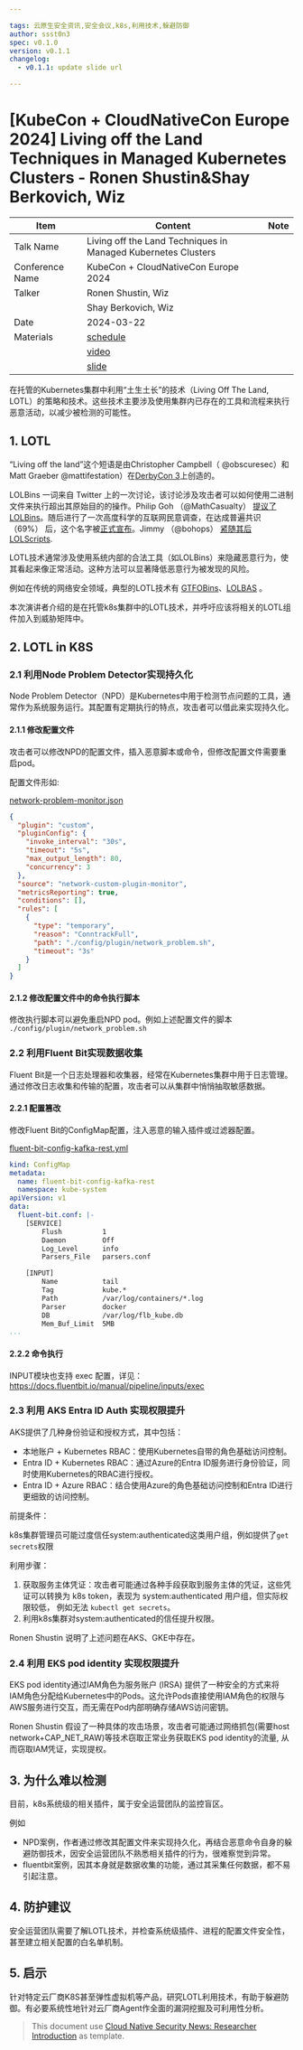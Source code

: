 ```yaml
---

tags: 云原生安全资讯,安全会议,k8s,利用技术,躲避防御
author: ssst0n3
spec: v0.1.0
version: v0.1.1
changelog:
  - v0.1.1: update slide url

---
```


# [KubeCon + CloudNativeCon Europe 2024] Living off the Land Techniques in Managed Kubernetes Clusters - Ronen Shustin&Shay Berkovich, Wiz

| Item            | Content        | Note     |
|-----------------|----------------|----------|
| Talk Name   | Living off the Land Techniques in Managed Kubernetes Clusters |
| Conference Name | KubeCon + CloudNativeCon Europe 2024 |
| Talker          |  Ronen Shustin, Wiz |
| | Shay Berkovich, Wiz |
| Date            | 2024-03-22 |
| Materials       | [schedule](https://kccnceu2024.sched.com/event/1YeRm/living-off-the-land-techniques-in-managed-kubernetes-clusters-ronen-shustin-shay-berkovich-wiz)   |
|                 | [video](https://www.youtube.com/watch?v=aAxl90o910g)      |
|                 | [slide](https://static.sched.com/hosted_files/kccnceu2024/fd/LOTLTechniquesInK8s.pdf)      |

在托管的Kubernetes集群中利用“土生土长”的技术（Living Off The Land, LOTL）的策略和技术。这些技术主要涉及使用集群内已存在的工具和流程来执行恶意活动，以减少被检测的可能性。

## 1. LOTL

“Living off the land”这个短语是由Christopher Campbell（ @obscuresec）和Matt Graeber @mattifestation）在[DerbyCon 3](https://www.youtube.com/watch?v=j-r6UonEkUw)上创造的。

LOLBins 一词来自 Twitter 上的一次讨论，该讨论涉及攻击者可以如何使用二进制文件来执行超出其原始目的的操作。Philip Goh （@MathCasualty） [提议了 LOLBins](https://twitter.com/MathCasualty/status/969174982579273728)。随后进行了一次高度科学的互联网民意调查，在达成普遍共识 （69%） 后，这个名字被[正式宣布](https://twitter.com/Oddvarmoe/status/985432848961343488)。Jimmy （@bohops） [紧随其后 LOLScripts](https://twitter.com/bohops/status/984828803120881665).

LOTL技术通常涉及使用系统内部的合法工具（如LOLBins）来隐藏恶意行为，使其看起来像正常活动。这种方法可以显著降低恶意行为被发现的风险。

例如在传统的网络安全领域，典型的LOTL技术有 [GTFOBins](https://gtfobins.github.io/)、[LOLBAS](https://lolbas-project.github.io/) 。

本次演讲者介绍的是在托管k8s集群中的LOTL技术，并呼吁应该将相关的LOTL组件加入到威胁矩阵中。

## 2. LOTL in K8S

### 2.1 利用Node Problem Detector实现持久化

Node Problem Detector（NPD）是Kubernetes中用于检测节点问题的工具，通常作为系统服务运行。其配置有定期执行的特点，攻击者可以借此来实现持久化。

#### 2.1.1 修改配置文件

攻击者可以修改NPD的配置文件，插入恶意脚本或命令，但修改配置文件需要重启pod。

配置文件形如:

[network-problem-monitor.json](https://github.com/kubernetes/node-problem-detector/blob/e8840b1a7d4af62b5330991d57a7c6959f1c61f7/config/network-problem-monitor.json)

```json
{
  "plugin": "custom",
  "pluginConfig": {
    "invoke_interval": "30s",
    "timeout": "5s",
    "max_output_length": 80,
    "concurrency": 3
  },
  "source": "network-custom-plugin-monitor",
  "metricsReporting": true,
  "conditions": [],
  "rules": [
    {
      "type": "temporary",
      "reason": "ConntrackFull",
      "path": "./config/plugin/network_problem.sh",
      "timeout": "3s"
    }
  ]
}
```

#### 2.1.2 修改配置文件中的命令执行脚本

修改执行脚本可以避免重启NPD pod。例如上述配置文件的脚本 `./config/plugin/network_problem.sh`

### 2.2 利用Fluent Bit实现数据收集

Fluent Bit是一个日志处理器和收集器，经常在Kubernetes集群中用于日志管理。通过修改日志收集和传输的配置，攻击者可以从集群中悄悄抽取敏感数据。

#### 2.2.1 配置篡改

修改Fluent Bit的ConfigMap配置，注入恶意的输入插件或过滤器配置。

[fluent-bit-config-kafka-rest.yml](https://github.com/fluent/fluent-bit-kubernetes-logging/blob/c590a9ba0ec1e3034308b2884ec9ffc276bf09a0/fluent-bit-config-kafka-rest.yml)

```yaml
kind: ConfigMap
metadata:
  name: fluent-bit-config-kafka-rest
  namespace: kube-system
apiVersion: v1
data:
  fluent-bit.conf: |-
    [SERVICE]
        Flush          1
        Daemon         Off
        Log_Level      info
        Parsers_File   parsers.conf

    [INPUT]
        Name           tail
        Tag            kube.*
        Path           /var/log/containers/*.log
        Parser         docker
        DB             /var/log/flb_kube.db
        Mem_Buf_Limit  5MB
...
```

#### 2.2.2 命令执行

INPUT模块也支持 exec 配置，详见：https://docs.fluentbit.io/manual/pipeline/inputs/exec

### 2.3 利用 AKS Entra ID Auth 实现权限提升

AKS提供了几种身份验证和授权方式，其中包括：

* 本地账户 + Kubernetes RBAC：使用Kubernetes自带的角色基础访问控制。
* Entra ID + Kubernetes RBAC：通过Azure的Entra ID服务进行身份验证，同时使用Kubernetes的RBAC进行授权。
* Entra ID + Azure RBAC：结合使用Azure的角色基础访问控制和Entra ID进行更细致的访问控制。

前提条件：

k8s集群管理员可能过度信任system:authenticated这类用户组，例如提供了`get secrets`权限

利用步骤：

1. 获取服务主体凭证：攻击者可能通过各种手段获取到服务主体的凭证，这些凭证可以转换为 k8s token，表现为 system:authenticated 用户组，但实际权限较低， 例如无法 `kubectl get secrets`。
2. 利用k8s集群对system:authenticated的信任提升权限。

Ronen Shustin 说明了上述问题在AKS、GKE中存在。

### 2.4 利用 EKS pod identity 实现权限提升

EKS pod identity通过IAM角色为服务账户 (IRSA) 提供了一种安全的方式来将IAM角色分配给Kubernetes中的Pods。这允许Pods直接使用IAM角色的权限与AWS服务进行交互，而无需在Pod内部明确存储AWS访问密钥。

Ronen Shustin 假设了一种具体的攻击场景，攻击者可能通过网络抓包(需要host network+CAP_NET_RAW)等技术窃取正常业务获取EKS pod identity的流量, 从而窃取IAM凭证，实现提权。

## 3. 为什么难以检测

目前，k8s系统级的相关插件，属于安全运营团队的监控盲区。

例如
* NPD案例，作者通过修改其配置文件来实现持久化，再结合恶意命令自身的躲避防御技术，因安全运营团队不熟悉相关插件的行为，很难察觉到异常。
* fluentbit案例，因其本身就是数据收集的功能，通过其采集任何数据，都不易引起注意。

## 4. 防护建议

安全运营团队需要了解LOTL技术，并检查系统级插件、进程的配置文件安全性，甚至建立相关配置的白名单机制。

## 5. 启示

针对特定云厂商K8S甚至弹性虚拟机等产品，研究LOTL利用技术，有助于躲避防御。有必要系统性地针对云厂商Agent作全面的漏洞挖掘及可利用性分析。

> This document use [Cloud Native Security News: Researcher Introduction](https://github.com/ssst0n3/security-research-specification/blob/main/cloud-native-security-news/security-conference-talk-learning.md) as template.
